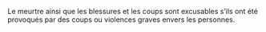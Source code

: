 Le meurtre ainsi que les blessures et les coups sont excusables s’ils ont été provoqués par des coups ou violences graves envers les personnes.